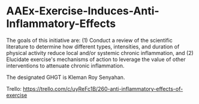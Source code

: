 # AAEx-Exercise-Induces-Anti-Inflammatory-Effects

The goals of this initiative are: (1) Conduct a review of the scientific literature to determine how different types, intensities, and duration of physical activity reduce local and/or systemic chronic inflammation, and (2) Elucidate exercise's mechanisms of action to leverage the value of other interventions to attenuate chronic inflammation.

The designated GHGT is Kleman Roy Senyahan.

Trello: https://trello.com/c/uyReFc1B/260-anti-inflammatory-effects-of-exercise

